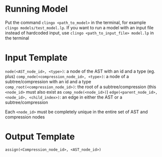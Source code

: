 # Running Model
Put the command ```clingo <path_to_model>``` in the terminal, for example ```clingo models/test_model.lp```. If you want to run a model with an input file instead of hardcoded input, use ```clingo <path_to_input_file> model.lp``` in the terminal


# Input Template
```node(<AST_node_id>, <type>)```: a node of the AST with an id and a type (eg. plus)
```comp_node(<compression_node_id>, <type>)```: a node of a subtree/compression with an id and a type
```comp_root(<compression_node_id>)```: the root of a subtree/compression (this ```<node_id>``` must also exist as ```comp_node(<node_id>)```)
```edge(<parent_node_id>, <node_id>, <child_index>)```: an edge in either the AST or a subtree/compression

Each ```<node_id>``` must be completely unique in the entire set of AST and compression nodes

# Output Template
```assign(<Compression_node_id>, <AST_node_id>)```